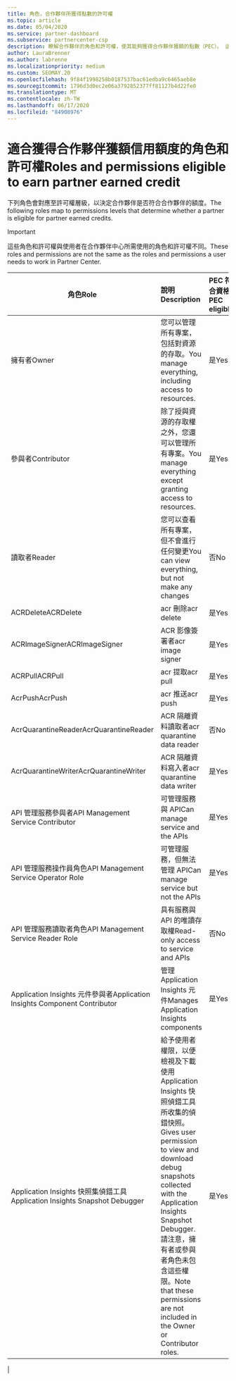 ```yaml
---
title: 角色，合作夥伴所獲得點數的許可權
ms.topic: article
ms.date: 05/04/2020
ms.service: partner-dashboard
ms.subservice: partnercenter-csp
description: 瞭解合作夥伴的角色和許可權，使其能夠獲得合作夥伴獲額的點數（PEC）。 這些角色與合作夥伴中心的工作不同。
author: LauraBrenner
ms.author: labrenne
ms.localizationpriority: medium
ms.custom: SEOMAY.20
ms.openlocfilehash: 9f84f1998258b0187537bac61edba9c6465aeb8e
ms.sourcegitcommit: 1796d3d0ec2e06a3792852377ff81127b4d22fe0
ms.translationtype: MT
ms.contentlocale: zh-TW
ms.lasthandoff: 06/17/2020
ms.locfileid: "84908976"
---
```

# <a name="roles-and-permissions-eligible-to-earn-partner-earned-credit"></a><span data-ttu-id="7dfd3-104">適合獲得合作夥伴獲額信用額度的角色和許可權</span><span class="sxs-lookup"><span data-stu-id="7dfd3-104">Roles and permissions eligible to earn partner earned credit</span></span>

<span data-ttu-id="7dfd3-105">下列角色會對應至許可權層級，以決定合作夥伴是否符合合作夥伴的額度。</span><span class="sxs-lookup"><span data-stu-id="7dfd3-105">The following roles map to permissions levels that determine whether a partner is eligible for partner earned credits.</span></span>

>[!Important]
><span data-ttu-id="7dfd3-106">這些角色和許可權與使用者在合作夥伴中心所需使用的角色和許可權不同。</span><span class="sxs-lookup"><span data-stu-id="7dfd3-106">These roles and permissions are not the same as the roles and permissions a user needs to work in Partner Center.</span></span>

|<span data-ttu-id="7dfd3-107">**角色**</span><span class="sxs-lookup"><span data-stu-id="7dfd3-107">**Role**</span></span>   |<span data-ttu-id="7dfd3-108">**說明**</span><span class="sxs-lookup"><span data-stu-id="7dfd3-108">**Description**</span></span>   |<span data-ttu-id="7dfd3-109">**PEC 符合資格**</span><span class="sxs-lookup"><span data-stu-id="7dfd3-109">**PEC eligible**</span></span>   |
|-----------------|:------------------|:--------------|
|<span data-ttu-id="7dfd3-110">擁有者</span><span class="sxs-lookup"><span data-stu-id="7dfd3-110">Owner</span></span>  |<span data-ttu-id="7dfd3-111">您可以管理所有專案，包括對資源的存取。</span><span class="sxs-lookup"><span data-stu-id="7dfd3-111">You manage everything, including access to resources.</span></span>|<span data-ttu-id="7dfd3-112">是</span><span class="sxs-lookup"><span data-stu-id="7dfd3-112">Yes</span></span>|
|<span data-ttu-id="7dfd3-113">參與者</span><span class="sxs-lookup"><span data-stu-id="7dfd3-113">Contributor</span></span> |<span data-ttu-id="7dfd3-114">除了授與資源的存取權之外，您還可以管理所有專案。</span><span class="sxs-lookup"><span data-stu-id="7dfd3-114">You manage everything except granting access to resources.</span></span>|<span data-ttu-id="7dfd3-115">是</span><span class="sxs-lookup"><span data-stu-id="7dfd3-115">Yes</span></span>|
|<span data-ttu-id="7dfd3-116">讀取者</span><span class="sxs-lookup"><span data-stu-id="7dfd3-116">Reader</span></span>|<span data-ttu-id="7dfd3-117">您可以查看所有專案，但不會進行任何變更</span><span class="sxs-lookup"><span data-stu-id="7dfd3-117">You can view everything, but not make any changes</span></span>|<span data-ttu-id="7dfd3-118">否</span><span class="sxs-lookup"><span data-stu-id="7dfd3-118">No</span></span>|
|<span data-ttu-id="7dfd3-119">ACRDelete</span><span class="sxs-lookup"><span data-stu-id="7dfd3-119">ACRDelete</span></span>|<span data-ttu-id="7dfd3-120">acr 刪除</span><span class="sxs-lookup"><span data-stu-id="7dfd3-120">acr delete</span></span>|<span data-ttu-id="7dfd3-121">是</span><span class="sxs-lookup"><span data-stu-id="7dfd3-121">Yes</span></span>|
|<span data-ttu-id="7dfd3-122">ACRImageSigner</span><span class="sxs-lookup"><span data-stu-id="7dfd3-122">ACRImageSigner</span></span>|<span data-ttu-id="7dfd3-123">ACR 影像簽署者</span><span class="sxs-lookup"><span data-stu-id="7dfd3-123">acr image signer</span></span>|<span data-ttu-id="7dfd3-124">是</span><span class="sxs-lookup"><span data-stu-id="7dfd3-124">Yes</span></span>|
|<span data-ttu-id="7dfd3-125">ACRPull</span><span class="sxs-lookup"><span data-stu-id="7dfd3-125">ACRPull</span></span>|<span data-ttu-id="7dfd3-126">acr 提取</span><span class="sxs-lookup"><span data-stu-id="7dfd3-126">acr pull</span></span>|<span data-ttu-id="7dfd3-127">是</span><span class="sxs-lookup"><span data-stu-id="7dfd3-127">Yes</span></span>|
|<span data-ttu-id="7dfd3-128">AcrPush</span><span class="sxs-lookup"><span data-stu-id="7dfd3-128">AcrPush</span></span>|<span data-ttu-id="7dfd3-129">acr 推送</span><span class="sxs-lookup"><span data-stu-id="7dfd3-129">acr push</span></span>|<span data-ttu-id="7dfd3-130">是</span><span class="sxs-lookup"><span data-stu-id="7dfd3-130">Yes</span></span>|
|<span data-ttu-id="7dfd3-131">AcrQuarantineReader</span><span class="sxs-lookup"><span data-stu-id="7dfd3-131">AcrQuarantineReader</span></span>|<span data-ttu-id="7dfd3-132">ACR 隔離資料讀取者</span><span class="sxs-lookup"><span data-stu-id="7dfd3-132">acr quarantine data reader</span></span>|<span data-ttu-id="7dfd3-133">否</span><span class="sxs-lookup"><span data-stu-id="7dfd3-133">No</span></span>|
|<span data-ttu-id="7dfd3-134">AcrQuarantineWriter</span><span class="sxs-lookup"><span data-stu-id="7dfd3-134">AcrQuarantineWriter</span></span>| <span data-ttu-id="7dfd3-135">ACR 隔離資料寫入者</span><span class="sxs-lookup"><span data-stu-id="7dfd3-135">acr quarantine data writer</span></span>|<span data-ttu-id="7dfd3-136">是</span><span class="sxs-lookup"><span data-stu-id="7dfd3-136">Yes</span></span>|
|<span data-ttu-id="7dfd3-137">API 管理服務參與者</span><span class="sxs-lookup"><span data-stu-id="7dfd3-137">API Management Service Contributor</span></span>|<span data-ttu-id="7dfd3-138">可管理服務與 API</span><span class="sxs-lookup"><span data-stu-id="7dfd3-138">Can manage service and the APIs</span></span>|<span data-ttu-id="7dfd3-139">是</span><span class="sxs-lookup"><span data-stu-id="7dfd3-139">Yes</span></span>|
|<span data-ttu-id="7dfd3-140">API 管理服務操作員角色</span><span class="sxs-lookup"><span data-stu-id="7dfd3-140">API Management Service Operator Role</span></span>|<span data-ttu-id="7dfd3-141">可管理服務，但無法管理 API</span><span class="sxs-lookup"><span data-stu-id="7dfd3-141">Can manage service but not the APIs</span></span>|<span data-ttu-id="7dfd3-142">是</span><span class="sxs-lookup"><span data-stu-id="7dfd3-142">Yes</span></span>|
|<span data-ttu-id="7dfd3-143">API 管理服務讀取者角色</span><span class="sxs-lookup"><span data-stu-id="7dfd3-143">API Management Service Reader Role</span></span>|<span data-ttu-id="7dfd3-144">具有服務與 API 的唯讀存取權</span><span class="sxs-lookup"><span data-stu-id="7dfd3-144">Read-only access to service and APIs</span></span>|<span data-ttu-id="7dfd3-145">否</span><span class="sxs-lookup"><span data-stu-id="7dfd3-145">No</span></span>|
|<span data-ttu-id="7dfd3-146">Application Insights 元件參與者</span><span class="sxs-lookup"><span data-stu-id="7dfd3-146">Application Insights Component Contributor</span></span>|<span data-ttu-id="7dfd3-147">管理 Application Insights 元件</span><span class="sxs-lookup"><span data-stu-id="7dfd3-147">Manages Application Insights components</span></span>|<span data-ttu-id="7dfd3-148">是</span><span class="sxs-lookup"><span data-stu-id="7dfd3-148">Yes</span></span>|
|<span data-ttu-id="7dfd3-149">Application Insights 快照集偵錯工具</span><span class="sxs-lookup"><span data-stu-id="7dfd3-149">Application Insights Snapshot Debugger</span></span>|<span data-ttu-id="7dfd3-150">給予使用者權限，以便檢視及下載使用 Application Insights 快照偵錯工具所收集的偵錯快照。</span><span class="sxs-lookup"><span data-stu-id="7dfd3-150">Gives user permission to view and download debug snapshots collected with the Application Insights Snapshot Debugger.</span></span> <span data-ttu-id="7dfd3-151">請注意，擁有者或參與者角色未包含這些權限。</span><span class="sxs-lookup"><span data-stu-id="7dfd3-151">Note that these permissions are not included in the Owner or Contributor roles.</span></span>|<span data-ttu-id="7dfd3-152">是</span><span class="sxs-lookup"><span data-stu-id="7dfd3-152">Yes</span></span>|
|